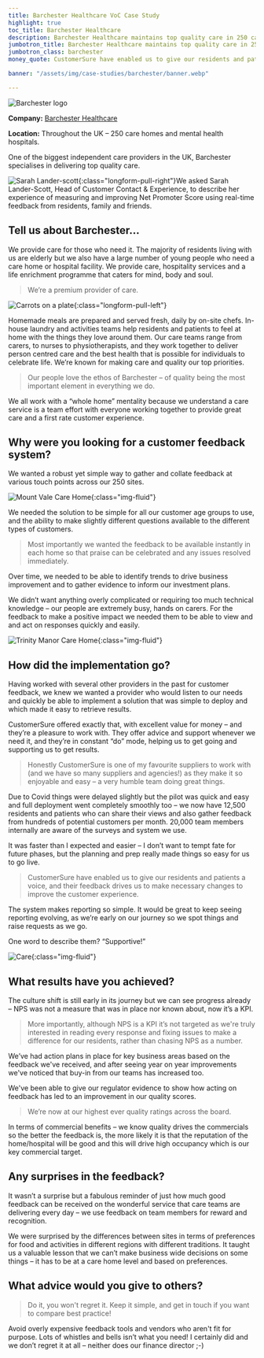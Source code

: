 ```yaml
---
title: Barchester Healthcare VoC Case Study
highlight: true
toc_title: Barchester Healthcare
description: Barchester Healthcare maintains top quality care in 250 care homes and mental health hospitals with innovative use of customer feedback.
jumbotron_title: Barchester Healthcare maintains top quality care in 250 care homes and mental health hospitals with innovative use of customer feedback.
jumbotron_class: barchester
money_quote: CustomerSure have enabled us to give our residents and patients a voice, and their feedback drives us to make necessary changes to improve the customer experience. We’re now at our highest ever quality ratings across the board.

banner: "/assets/img/case-studies/barchester/banner.webp"

---
```

![Barchester logo](/uploads/barchester-logo.png)

**Company:** [Barchester Healthcare](https://www.barchester.com/)

**Location:** Throughout the UK – 250 care homes and mental health hospitals.

One of the biggest independent care providers in the UK, Barchester specialises in delivering top quality care.

![Sarah Lander-scott](/assets/img/case-studies/barchester/sls.webp){:class="longform-pull-right"}We asked Sarah Lander-Scott, Head of Customer Contact & Experience, to describe her experience of measuring and improving Net Promoter Score using real-time feedback from residents, family and friends.

## Tell us about Barchester…

We provide care for those who need it. The majority of residents living with us are elderly but we also have a large number of young people who need a care home or hospital facility. We provide care, hospitality services and a life enrichment programme that caters for mind, body and soul.

> We’re a premium provider of care.

![Carrots on a plate](/uploads/catering.webp){:class="longform-pull-left"}

Homemade meals are prepared and served fresh, daily by on-site chefs. In-house laundry and activities teams help residents and patients to feel at home with the things they love around them. Our care teams range from carers, to nurses to physiotherapists, and they work together to deliver person centred care and the best health that is possible for individuals to celebrate life. We’re known for making care and quality our top priorities.

> Our people love the ethos of Barchester – of quality being the most important element in everything we do.

We all work with a “whole home” mentality because we understand a care service is a team effort with everyone working together to provide great care and a first rate customer experience.

## Why were you looking for a customer feedback system?

We wanted a robust yet simple way to gather and collate feedback at various touch points across our 250 sites.

![Mount Vale Care Home](/uploads/mount-vale-care-home.webp){:class="img-fluid"}

We needed the solution to be simple for all our customer age groups to use, and the ability to make slightly different questions available to the different types of customers.

> Most importantly we wanted the feedback to be available instantly in each home so that praise can be celebrated and any issues resolved immediately.

Over time, we needed to be able to identify trends to drive business improvement and to gather evidence to inform our investment plans.

We didn’t want anything overly complicated or requiring too much technical knowledge – our people are extremely busy, hands on carers. For the feedback to make a positive impact we needed them to be able to view and and act on responses quickly and easily.

![Trinity Manor Care Home](/uploads/barchester-trinity-manor.webp){:class="img-fluid"}

## How did the implementation go?

Having worked with several other providers in the past for customer feedback, we knew we wanted a provider who would listen to our needs and quickly be able to implement a solution that was simple to deploy and which made it easy to retrieve results.

CustomerSure offered exactly that, with excellent value for money – and they’re a pleasure to work with. They offer advice and support whenever we need it, and they’re in constant “do” mode, helping us to get going and supporting us to get results.

> Honestly CustomerSure is one of my favourite suppliers to work with (and we have so many suppliers and agencies!) as they make it so enjoyable and easy – a very humble team doing great things.

Due to Covid things were delayed slightly but the pilot was quick and easy and full deployment went completely smoothly too – we now have 12,500 residents and patients who can share their views and also gather feedback from hundreds of potential customers per month. 20,000 team members internally are aware of the surveys and system we use.

It was faster than I expected and easier – I don’t want to tempt fate for future phases, but the planning and prep really made things so easy for us to go live.

> CustomerSure have enabled us to give our residents and patients a voice, and their feedback drives us to make necessary changes to improve the customer experience.

The system makes reporting so simple. It would be great to keep seeing reporting evolving, as we’re early on our journey so we spot things and raise requests as we go.

One word to describe them? “Supportive!”

![Care](/uploads/care.webp){:class="img-fluid"}

## What results have you achieved?

The culture shift is still early in its journey but we can see progress already – NPS was not a measure that was in place nor known about, now it’s a KPI.

> More importantly, although NPS is a KPI it’s not targeted as we're truly interested in reading every response and fixing issues to make a difference for our residents, rather than chasing NPS as a number.

We’ve had action plans in place for key business areas based on the feedback we've received, and after seeing year on year improvements we've noticed that buy-in from our teams has increased too.

We've been able to give our regulator evidence to show how acting on feedback has led to an improvement in our quality scores.

> We’re now at our highest ever quality ratings across the board.

In terms of commercial benefits – we know quality drives the commercials so the better the feedback is, the more likely it is that the reputation of the home/hospital will be good and this will drive high occupancy which is our key commercial target.

## Any surprises in the feedback?

It wasn’t a surprise but a fabulous reminder of just how much good feedback can be received on the wonderful service that care teams are delivering every day – we use feedback on team members for reward and recognition.

We were surprised by the differences between sites in terms of preferences for food and activities in different regions with different traditions. It taught us a valuable lesson that we can’t make business wide decisions on some things – it has to be at a care home level and based on preferences.

## What advice would you give to others?

> Do it, you won't regret it. Keep it simple, and get in touch if you want to compare best practice!

Avoid overly expensive feedback tools and vendors who aren't fit for purpose. Lots of whistles and bells isn’t what you need! I certainly did and we don’t regret it at all – neither does our finance director ;-)
